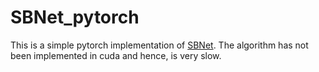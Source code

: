# SBNet_pytorch

This is a simple pytorch implementation of [SBNet](https://arxiv.org/abs/1801.02108). The algorithm has not been implemented in cuda and hence, is very slow.  
